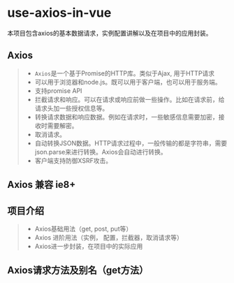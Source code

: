 # use-axios-in-vue
本项目包含axios的基本数据请求，实例配置讲解以及在项目中的应用封装。

## Axios

> * `Axios`是一个基于Promise的HTTP库。类似于Ajax, 用于HTTP请求
> *  可以用于浏览器和node.js。既可以用于客户端，也可以用于服务端。
> *  支持promise API
> *  拦截请求和响应。可以在请求或响应前做一些操作。比如在请求前，给请求头加一些授权信息等。
> *  转换请求数据和响应数据。例如在请求时，一些敏感信息需要加密，接收时需要解密。
> *  取消请求。
> *  自动转换JSON数据。HTTP请求过程中，一般传输的都是字符串，需要json.parse来进行转换。Axios会自动进行转换。
> *  客户端支持防御XSRF攻击。

## Axios 兼容 ie8+

## 项目介绍
> * Axios基础用法（get, post, put等）
> * Axios 进阶用法（实例， 配置，拦截器，取消请求等）
> * Axios进一步封装，在项目中的实际应用

## Axios请求方法及别名（get方法）